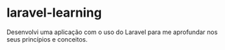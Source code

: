 # laravel-learning
Desenvolvi uma aplicação com o uso do Laravel para me aprofundar nos seus princípios e conceitos.

